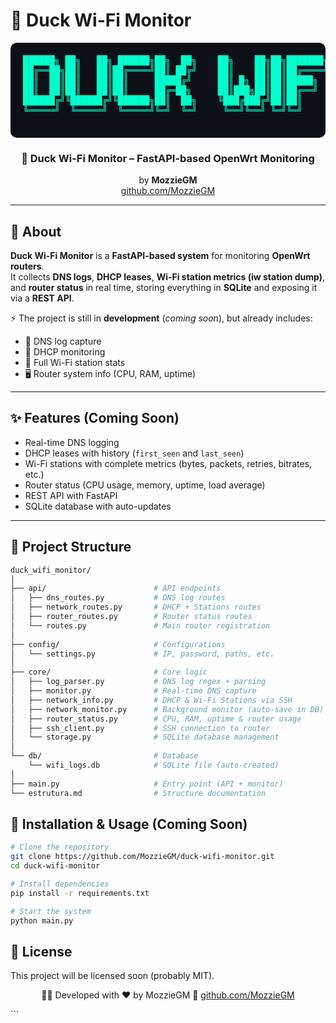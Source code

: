 # 🦆 Duck Wi-Fi Monitor

<div align="center">

<pre style="font-size:14px; font-weight:bold; color:#00ffcc; background:#0d1117; padding:20px; border-radius:10px;">
██████╗ ██╗   ██╗ ██████╗██╗  ██╗    ██╗    ██╗██╗███████╗██╗
██╔══██╗██║   ██║██╔════╝██║ ██╔╝    ██║    ██║██║██╔════╝██║
██║  ██║██║   ██║██║     █████╔╝     ██║ █╗ ██║██║█████╗  ██║
██║  ██║██║   ██║██║     ██╔═██╗     ██║███╗██║██║██╔══╝  ██║
██████╔╝╚██████╔╝╚██████╗██║  ██╗    ╚███╔███╔╝██║██║     ██║
╚═════╝  ╚═════╝  ╚═════╝╚═╝  ╚═╝     ╚══╝╚══╝ ╚═╝╚═╝     ╚═╝
                                                             
</pre>

<h3>📡 Duck Wi-Fi Monitor – FastAPI-based OpenWrt Monitoring</h3>

by <b>MozzieGM</b>  
<a href="https://github.com/MozzieGM">github.com/MozzieGM</a>  

</div>

---

## 📖 About

**Duck Wi-Fi Monitor** is a **FastAPI-based system** for monitoring **OpenWrt routers**.  
It collects **DNS logs**, **DHCP leases**, **Wi-Fi station metrics (iw station dump)**, and **router status** in real time, storing everything in **SQLite** and exposing it via a **REST API**.

⚡ The project is still in **development** (*coming soon*), but already includes:
- 🚀 DNS log capture  
- 📡 DHCP monitoring  
- 📶 Full Wi-Fi station stats  
- 🖥️ Router system info (CPU, RAM, uptime)  

---

## ✨ Features (Coming Soon)

- Real-time DNS logging  
- DHCP leases with history (`first_seen` and `last_seen`)  
- Wi-Fi stations with complete metrics (bytes, packets, retries, bitrates, etc.)  
- Router status (CPU usage, memory, uptime, load average)  
- REST API with FastAPI  
- SQLite database with auto-updates  

---

## 📂 Project Structure

```bash
duck_wifi_monitor/
│
├── api/                        # API endpoints
│   ├── dns_routes.py           # DNS log routes
│   ├── network_routes.py       # DHCP + Stations routes
│   ├── router_routes.py        # Router status routes
│   └── routes.py               # Main router registration
│
├── config/                     # Configurations
│   └── settings.py             # IP, password, paths, etc.
│
├── core/                       # Core logic
│   ├── log_parser.py           # DNS log regex + parsing
│   ├── monitor.py              # Real-time DNS capture
│   ├── network_info.py         # DHCP & Wi-Fi Stations via SSH
│   ├── network_monitor.py      # Background monitor (auto-save in DB)
│   ├── router_status.py        # CPU, RAM, uptime & router usage
│   ├── ssh_client.py           # SSH connection to router
│   └── storage.py              # SQLite database management
│
└── db/                         # Database
    └── wifi_logs.db            # SQLite file (auto-created)
│
├── main.py                     # Entry point (API + monitor)
└── estrutura.md                # Structure documentation
```

## 🚀 Installation & Usage (Coming Soon)

```bash
# Clone the repository
git clone https://github.com/MozzieGM/duck-wifi-monitor.git
cd duck-wifi-monitor

# Install dependencies
pip install -r requirements.txt

# Start the system
python main.py
```

## 📜 License

This project will be licensed soon (probably MIT).

<div align="center">

👨‍💻 Developed with ❤️ by MozzieGM
🔗 <a href="https://github.com/MozzieGM">github.com/MozzieGM</a>

</div> ```